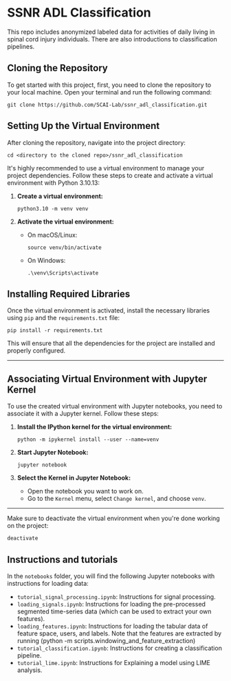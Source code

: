 # SSNR ADL Classification

This repo includes anonymized labeled data for activities of daily living in spinal cord injury individuals. There are also introductions to classification pipelines.

## Cloning the Repository

To get started with this project, first, you need to clone the repository to your local machine. Open your terminal and run the following command:

`git clone https://github.com/SCAI-Lab/ssnr_adl_classification.git`

## Setting Up the Virtual Environment

After cloning the repository, navigate into the project directory:

`cd <directory to the cloned repo>/ssnr_adl_classification`

It's highly recommended to use a virtual environment to manage your project dependencies. Follow these steps to create and activate a virtual environment with Python 3.10.13:

1. **Create a virtual environment:**

    `python3.10 -m venv venv`

2. **Activate the virtual environment:**

    - On macOS/Linux:

        `source venv/bin/activate`

    - On Windows:

        `.\venv\Scripts\activate`

## Installing Required Libraries

Once the virtual environment is activated, install the necessary libraries using `pip` and the `requirements.txt` file:

`pip install -r requirements.txt`

This will ensure that all the dependencies for the project are installed and properly configured.

---

## Associating Virtual Environment with Jupyter Kernel

To use the created virtual environment with Jupyter notebooks, you need to associate it with a Jupyter kernel. Follow these steps:

1. **Install the IPython kernel for the virtual environment:**

    `python -m ipykernel install --user --name=venv`

2. **Start Jupyter Notebook:**

    `jupyter notebook`

3. **Select the Kernel in Jupyter Notebook:**
    - Open the notebook you want to work on.
    - Go to the `Kernel` menu, select `Change kernel`, and choose `venv`.

---

Make sure to deactivate the virtual environment when you're done working on the project:

`deactivate`

## Instructions and tutorials

In the `notebooks` folder, you will find the following Jupyter notebooks with instructions for loading data:

- `tutorial_signal_processing.ipynb`: Instructions for signal processing.
- `loading_signals.ipynb`: Instructions for loading the pre-processed segmented time-series data (which can be used to extract your own features).
- `loading_features.ipynb`: Instructions for loading the tabular data of feature space, users, and labels. Note that the features are extracted by running (python -m scripts.windowing_and_feature_extraction)
- `tutorial_classification.ipynb`: Instructions for creating a classification pipeline.
- `tutorial_lime.ipynb`: Instructions for Explaining a model using LIME analysis.
